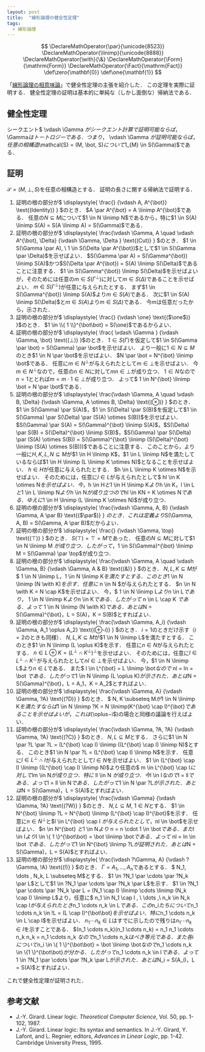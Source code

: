 ```yaml
---
layout: post
title:  "線形論理の健全性定理"
tags:
  - 線形論理
---
```

$$
\DeclareMathOperator{\par}{\unicode{8523}}
\DeclareMathOperator{\linimp}{\unicode{8888}}
\DeclareMathOperator{\with}{\&}
\DeclareMathOperator{\Form}{\mathrm{Form}}
\DeclareMathOperator{\Fact}{\mathrm{Fact}}
\def\zero{\mathbf{0}}
\def\one{\mathbf{1}}
$$

「[線形論理の相意味論](http://127.0.0.1:4000/2018/10/15/phase_semantics_of_linear_logic.html)」で健全性定理の主張を紹介した．
この定理を実際に証明する．
健全性定理の証明は基本的に単純な（しかし面倒な）帰納法である．

## 健全性定理
シークエント$ \vdash \Gamma $がシークエント計算で証明可能ならば，$\Gamma$はトートロジーである．
つまり，$ \vdash \Gamma $が証明可能ならば，任意の相構造$\mathcal{S} = (M, \bot, S)$について$1_{M} \in S(\Gamma)$である．

## 証明
$\mathcal{S} = (M, \bot, S)$を任意の相構造とする．
証明の長さに関する帰納法で証明する．

1. 証明の根の部分が$
  \displaystyle{
    \frac{}
    {\vdash A, A^{\bot}}
    \text{(Identity)}
  }
  $のとき．
  $A \par A^{\bot} = A \linimp A^{\bot}$である．
  任意の$N \subseteq M$について$1 \in N \linimp N$であるから，特に$1 \in S(A) \linimp S(A) = S(A \linimp A) = S(\Gamma)$である．
1. 証明の根の部分が$
  \displaystyle{
    \frac{\vdash \Gamma, A \quad \vdash A^{\bot}, \Delta}
    {\vdash \Gamma, \Delta }
    \text{(Cut)}
  }
  $のとき．
  $1 \in S(\Gamma \par A), \ 1 \in S(\Delta \par A^{\bot})$として$1 \in S(\Gamma \par \Delta)$を示せばよい．
  $S(\Gamma \par A) = S(\Gamma^{\bot}) \linimp S(A)$かつ$S(\Delta \par A^{\bot}) = S(A) \linimp S(\Delta)$であることに注意する．
  $1 \in S(\Gamma^{\bot}) \linimp S(\Delta)$を示せばよいが，そのためには任意の$m \in S(\Gamma^{\bot})$に対して$m \in S(\Delta)$であることを示せばよい．
  $m \in S(\Gamma^{\bot})$が任意に与えられたとする．
  まず$1 \in S(\Gamma^{\bot}) \linimp S(A)$より$m \in S(A)$である．
  次に$1 \in S(A) \linimp S(\Delta)$と$m \in S(A)$より$m \in S(\Delta)$である．
  今$m$は任意だったから，示された．
1. 証明の根の部分が$
  \displaystyle{
    \frac{}
    {\vdash \one}
    \text{($\one$)}
  }$のとき．
  $1 \in \\{ 1 \\}^{\bot\bot} = S(\one)$であるからよい．
1. 証明の根の部分が$
  \displaystyle{
    \frac{ \vdash \Gamma }
    {\vdash \Gamma, \bot}
    \text{($\bot$)}
  }$のとき．
  $1 \in S(\Gamma)$を仮定して$1 \in S(\Gamma \par \bot) = S(\Gamma) \par \bot$を示せばよい．
  より一般に$1 \in N \subseteq M$のとき$1 \in N \par \bot$を示せばよい．
  $N \par \bot = N^{\bot} \linimp \bot$である．
  任意に$m \in N^{\bot}$が与えられたとして$m \in \bot$を示せばよい．
  今$m \in N^{\bot}$なので，任意の$n \in N$に対して$mn \in \bot$が成り立つ．
  $1 \in N$なので$n = 1$ととれば$m = m \cdot 1 \in \bot$が成り立つ．
  よって$ 1 \in N^{\bot} \linimp \bot = N \par \bot$である．
1. 証明の根の部分が$
  \displaystyle{
    \frac{\vdash \Gamma, A \quad \vdash B, \Delta}
    {\vdash \Gamma, A \otimes B, \Delta}
    \text{($\otimes$)}
  }
  $のとき．
  $1 \in S(\Gamma) \par S(A)$，$1 \in S(\Delta) \par S(B)$を仮定して$1 \in S(\Gamma) \par S(\Delta) \par (S(A) \otimes S(B))$を示せばよい．
  $S(\Gamma) \par S(A) = S(\Gamma)^{\bot} \linimp S(A)$，$S(\Delta) \par S(B) = S(\Delta)^{\bot} \linimp S(B)$，$S(\Gamma) \par S(\Delta) \par (S(A) \otimes S(B)) = S(\Gamma)^{\bot} \linimp (S(\Delta)^{\bot} \linimp (S(A) \otimes S(B)))$であることに注意する．
  このことから，より一般に$H,K,L,N \subseteq M$が$1 \in H \linimp K$，$1 \in L \linimp N$を満たしているならば$1 \in H \linimp (L \linimp K \otimes N)$となることを示せばよい．
  $h \in H$が任意に与えられたとする．
  $h \in L \linimp K \otimes N$を示せばよい．
  そのためには，任意に$l \in L$が与えられたとして$ hl \in K \otimes N$を示せばよい．
  今，$h \in H$と$1 \in H \linimp K$より$h \in K$，$l \in L$と$1 \in L \linimp N$より$h \in N$が成り立つので$hl \in KN = K \otimes N$である．
  ゆえに$1 \in H \linimp (L \linimp K \otimes N)$が成り立つ．
1. 証明の根の部分が$
  \displaystyle{
    \frac{\vdash \Gamma, A, B}
    {\vdash \Gamma, A \par B}
    \text{($\par$)}
  }
  $のとき．
  これは定義より$S(\Gamma, A, B) = S(\Gamma, A \par B)$だからよい．
1. 証明の根の部分が$
  \displaystyle{
    \frac{}
    {\vdash \Gamma, \top}
    \text{($\top$)}
  }
  $のとき．
  $S(\top) = \top = M$であった．
  任意の$N \subseteq M$に対して$1 \in N \linimp M $が成り立つ．
  したがって，$1 \in S(\Gamma)^{\bot} \linimp M = S(\Gamma) \par \top$が成り立つ．
1. 証明の根の部分が$
  \displaystyle{
    \frac{\vdash \Gamma, A \quad \vdash \Gamma, B}
    {\vdash \Gamma, A \& B}
    \text{($\&$)}
  }
  $のとき．
  $N, L, K \subseteq M$が$ 1 \in N \linimp L$，$1 \in N \linimp K$を満たすとする．
  このとき$1 \in N \linimp (N \with K)$を示す．
  任意に$ n \in N $が与えられたとする．
  $n \in N \with K = N \cap K$を示せばよい．
  今，$ 1 \in N \linimp L$より$n \in L$であり，$ 1 \in N \linimp K$より$n \in K$である．
  したがって$ n \in L \cap K $である．
  よって$ 1 \in N \linimp (N \with K)$である．
  あとは$N = S(\Gamma)^{\bot}$，$L = S(A)$，$K = S(B)$とすればよい．
1. 証明の根の部分が$
  \displaystyle{
    \frac{\vdash \Gamma, A_i}
    {\vdash \Gamma, A_1 \oplus A_2}
    \text{($\oplus$-$i$)}
  }
  $のとき．
  $i=1$のときだけ示す（$i = 2$のときも同様）．
  $N, L, K \subseteq M$が$1 \in N \linimp L$を満たすとする．
  このとき$1 \in N \linimp (L \oplus K)$を示す．
  任意に$n \in N$が与えられたとする．
  $n \in L \oplus K = (L^{\bot} \cap K^{\bot})^{\bot}$を示せばよい．
  そのためには，任意に$l \in L^{\bot} \cap K^{\bot}$が与えられたとして$nl \in \bot$を示せばよい．
  今，$1 \in N \linimp L$より$n \in L$である．
  また$ l \in L^{\bot} = L \linimp \bot$なので$ nl = ln = \bot $である．
  したがって$1 \in N \linimp (L \oplus K)$が示された．
  あとは$N = S(\Gamma)^{\bot}$，$L = A_1$，$K = A_2$とすればよい．
1. 証明の根の部分が$
  \displaystyle{
    \frac{\vdash \Gamma, A}
    {\vdash \Gamma, ?A}
    \text{($?$D)}
  }
  $のとき．
  $ N, K \subseteq M$が$1 \in N \linimp K$を満たすならば$1 \in N \linimp ?K = N \linimp(K^{\bot} \cap I)^{\bot}$であることを示せばよいが，これは($\oplus$-$i$)の場合と同様の議論を行えばよい．
1. 証明の根の部分が$
  \displaystyle{
    \frac{\vdash \Gamma, ?A, ?A}
    {\vdash \Gamma, ?A}
    \text{($?$C)}
  }
  $のとき．
  $N, L \subseteq M$とする．
  さらに$1 \in N \par ?L \par ?L = (L^{\bot} \cap I) \linimp ((L^{\bot} \cap I) \linimp N)$とする．
  このとき$1 \in N \par ?L = (L^{\bot} \cap I) \linimp N$を示す．
  任意に$l \in L^{\bot} \cap I$が与えられたとして$l \in N$を示せばよい．
  $1 \in (L^{\bot} \cap I) \linimp ((L^{\bot} \cap I) \linimp N)$より任意の$ m \in L^{\bot} \cap I$に対して$lm \in N$が成り立つ．
  特に$ ll \in N $が成り立つ．
  今$l \in I$なので$l = ll$である．
  よって$l = ll \in N$である．
  したがって$1 \in N \par ?L$が示された．
  あとは$N = S(\Gamma)$，$L = S(A)$とすればよい．
1. 証明の根の部分が$
  \displaystyle{
    \frac{\vdash \Gamma}
    {\vdash \Gamma, ?A}
    \text{($?$W)}
  }
  $のとき．
  $N, L \subseteq M, \ 1 \in N$とする．
  $1 \in N^{\bot} \linimp ?L = N^{\bot} \linimp (L^{\bot} \cap I)^{\bot}$を示す．
  任意に$n \in N^{\bot}$と$l \in L^{\bot} \cap I $が与えられたとして，$nl \in \bot$を示せばよい．
  $n \in N^{\bot} $と$1 \in N$より$ n = n \cdot 1 \in \bot$である．
  また$l \in I$より$l \in \\{ 1 \\}^{\bot\bot} = \bot \linimp \bot$である．
  よって$ nl = ln \in \bot $である．
  したがって$1 \in N^{\bot} \linimp ?L$が証明された．
  あとは$N = S(\Gamma)$，$L = S(A)$とすればよい．
1. 証明の根の部分が$
  \displaystyle{
    \frac{\vdash ?\Gamma, A}
    {\vdash ?\Gamma, !A}
    \text{($!$)}
  }
  $のとき．
  $\Gamma = A_1 , \dots , A_n$であるとする．
  $ N_1, \dots , N_k, L \subseteq M$とする．
  $1 \in ?N_1 \par \cdots \par ?N_k \par L$として$1 \in ?N_1 \par \cdots \par ?N_k \par L$を示す．
  $1 \in ?N_1 \par \cdots \par ?N_k \par L = (N_1 \cap I) \linimp \cdots \linimp (N_k \cap I) \linimp L$より，任意に$ n_1 \in N_1 \cap I , \ \dots ,\ n_k \in N_k \cap I$が与えられたとき$n_1 \cdots n_k \in L$である．
  この$n_i$たちについて$n_1 \cdots n_k \in !L = (L \cap I)^{\bot\bot}$を示せばよい．
  特に$n_1 \cdots n_k \in L \cap I$を示せばよい．
  $n_1 \cdots n_k \in L$はすでに示したので残りは$n_1 \cdots n_k \in I$を示すことである．
  $(n_1 \cdots n_k)(n_1 \cdots n_k) = n_1 n_1 \cdots n_k n_k = n_1 \cdots n_k $なので$n_1 \cdots n_k$はべき等元である．
  また各$i$について$n_i \in \\{ 1 \\}^{\bot\bot} = \bot \linimp \bot$なので$n_1 \cdots n_k \in \\{1 \\}^{\bot\bot}$が分かる．
  したがって$n_1 \cdots n_k \in I$である．
  よって$1 \in ?N_1 \par \cdots \par ?N_k \par L$が示された．
  あとは$N_i = S(A_i)$，$L = S(A)$とすればよい．

これで健全性定理が証明された．

## 参考文献
- J.-Y. Girard. Linear logic. *Theoretical Computer Science*, Vol. 50, pp. 1-102, 1987.
- J.-Y. Girard. Linear logic: Its syntax and semantics. In J.-Y. Girard, Y. Lafont, and L. Regnier, editors, *Advances in Linear Logic*, pp. 1-42. Cambridge University Press, 1995.
